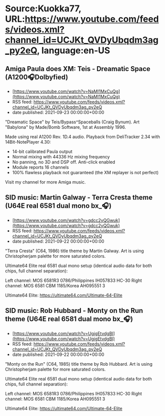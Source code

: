 # Source:Kuokka77, URL:https://www.youtube.com/feeds/videos.xml?channel_id=UCJKt_QVDyUbqdm3ag_py2eQ, language:en-US

## Amiga Paula does XM: Teis - Dreamatic Space (A1200🎧Dolbyfied)
 - [https://www.youtube.com/watch?v=NaMI1MxCuQg](https://www.youtube.com/watch?v=NaMI1MxCuQg)
 - RSS feed: https://www.youtube.com/feeds/videos.xml?channel_id=UCJKt_QVDyUbqdm3ag_py2eQ
 - date published: 2021-09-23 00:00:00+00:00

"Dreamatic Space" by Teis/Bypass^Spaceballs (Craig Bynum). Art "Babylona" by Made/Bomb Software, 1st at Assembly 1996.

Made using real A1200 Rev. 1D.4 audio. Playback from DeliTracker 2.34 with 14Bit-NotePlayer 4.30:
- 14-bit calibrated Paula output
- Normal mixing with 44336 Hz mixing frequency
- No panning, no 3D and DSP off. Anti-click enabled
- Module reports 16 channels
- 100% flawless playback not guaranteed (the XM replayer is not perfect)

Visit my channel for more Amiga music.

## SID music: Martin Galway - Terra Cresta theme (U64E real 6581 dual mono bx_🎧)
 - [https://www.youtube.com/watch?v=gdcc2yQGwuk](https://www.youtube.com/watch?v=gdcc2yQGwuk)
 - RSS feed: https://www.youtube.com/feeds/videos.xml?channel_id=UCJKt_QVDyUbqdm3ag_py2eQ
 - date published: 2021-09-22 00:00:00+00:00

"Terra Cresta" (C64, 1986) title theme by Martin Galway. Art is using Christopherjam palette for more saturated colors.

Ultimate64 Elite real 6581 dual mono setup (identical audio data for both chips, full channel separation):

Left channel: MOS 6581R3 0786/Philippines IH057833 HC-30
Right channel: MOS 6581 CBM 1185/Korea AH095551 3

Ultimate64 Elite:
https://ultimate64.com/Ultimate-64-Elite

## SID music: Rob Hubbard - Monty on the Run theme (U64E real 6581 dual mono bx_🎧)
 - [https://www.youtube.com/watch?v=UgjgEtvdgBI](https://www.youtube.com/watch?v=UgjgEtvdgBI)
 - RSS feed: https://www.youtube.com/feeds/videos.xml?channel_id=UCJKt_QVDyUbqdm3ag_py2eQ
 - date published: 2021-09-22 00:00:00+00:00

"Monty on the Run" (C64, 1985) title theme by Rob Hubbard. Art is using Christopherjam palette for more saturated colors.

Ultimate64 Elite real 6581 dual mono setup (identical audio data for both chips, full channel separation):

Left channel: MOS 6581R3 0786/Philippines IH057833 HC-30
Right channel: MOS 6581 CBM 1185/Korea AH095551 3

Ultimate64 Elite:
https://ultimate64.com/Ultimate-64-Elite

